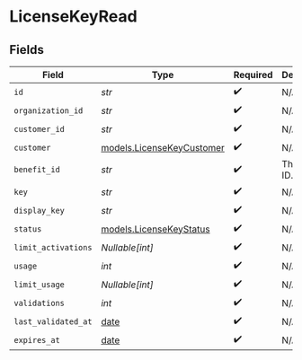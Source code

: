 # LicenseKeyRead


## Fields

| Field                                                                | Type                                                                 | Required                                                             | Description                                                          |
| -------------------------------------------------------------------- | -------------------------------------------------------------------- | -------------------------------------------------------------------- | -------------------------------------------------------------------- |
| `id`                                                                 | *str*                                                                | :heavy_check_mark:                                                   | N/A                                                                  |
| `organization_id`                                                    | *str*                                                                | :heavy_check_mark:                                                   | N/A                                                                  |
| `customer_id`                                                        | *str*                                                                | :heavy_check_mark:                                                   | N/A                                                                  |
| `customer`                                                           | [models.LicenseKeyCustomer](../models/licensekeycustomer.md)         | :heavy_check_mark:                                                   | N/A                                                                  |
| `benefit_id`                                                         | *str*                                                                | :heavy_check_mark:                                                   | The benefit ID.                                                      |
| `key`                                                                | *str*                                                                | :heavy_check_mark:                                                   | N/A                                                                  |
| `display_key`                                                        | *str*                                                                | :heavy_check_mark:                                                   | N/A                                                                  |
| `status`                                                             | [models.LicenseKeyStatus](../models/licensekeystatus.md)             | :heavy_check_mark:                                                   | N/A                                                                  |
| `limit_activations`                                                  | *Nullable[int]*                                                      | :heavy_check_mark:                                                   | N/A                                                                  |
| `usage`                                                              | *int*                                                                | :heavy_check_mark:                                                   | N/A                                                                  |
| `limit_usage`                                                        | *Nullable[int]*                                                      | :heavy_check_mark:                                                   | N/A                                                                  |
| `validations`                                                        | *int*                                                                | :heavy_check_mark:                                                   | N/A                                                                  |
| `last_validated_at`                                                  | [date](https://docs.python.org/3/library/datetime.html#date-objects) | :heavy_check_mark:                                                   | N/A                                                                  |
| `expires_at`                                                         | [date](https://docs.python.org/3/library/datetime.html#date-objects) | :heavy_check_mark:                                                   | N/A                                                                  |